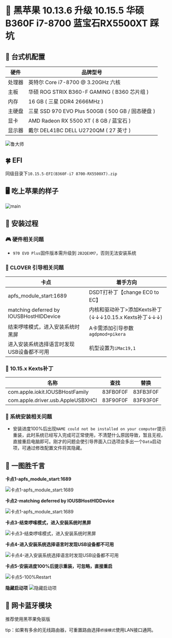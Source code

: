 # 🚀 黑苹果 10.13.6 升级 10.15.5 华硕B360F i7-8700 蓝宝石RX5500XT 踩坑

## 🌲 台式机配置

| 硬件   | 品牌型号                                          |
| ------ | ------------------------------------------------- |
| 处理器 | 英特尔 Core i7-8700 @ 3.20GHz 六核                |
| 主板   | 华硕 ROG STRIX B360-F GAMING ( B360 芯片组 )      |
| 内存   | 16 GB ( 三星 DDR4 2666MHz )                       |
| 主硬盘 | 三星 SSD 970 EVO Plus 500GB ( 500 GB / 固态硬盘 ) |
| 显卡   | AMD Radeon RX 5500 XT ( 8 GB / 蓝宝石 )           |
| 显示器 | 戴尔 DEL41BC DELL U2720QM ( 27 英寸  )            |

![鲁大师](./lds.jpg)

## 🍀 EFI

同级目录下`10.15.5-EFI(B360F-i7 8700-RX5500XT).zip`

## 🖥 吃上苹果的样子

![main](./main.jpg)

## 🎢 安装过程

### 🎮 硬件相关问题

- `970 EVO Plus`固件版本需升级到 `2B2QEXM7`，否则无法安装系统

### 🎼 CLOVER 引导相关问题

| 卡点                                      | 着手方向                                              |
| ----------------------------------------- | ----------------------------------------------------- |
| apfs_module_start:1689                    | DSDT打补丁【change EC0 to EC】                        |
| matching deferred by IOUSBHostHIDDevice   | 内核和驱动补丁>添加Kexts补丁(↓↓↓10.15.x Kexts补丁↓↓↓) |
| 结束啰嗦模式，进入安装系统时黑屏          | A卡需添加引导参数`agdpmod=pikera`                     |
| 进入安装系统选择语言时发现USB设备都不可用 | 机型设置为`iMac19,1`                                  |

### 🎃 10.15.x Kexts补丁

| 名称                              | 查找     | 替换     |
| --------------------------------- | -------- | -------- |
| com.apple.iokit.IOUSBHostFamily   | 83FB0F0F | 83FB3F0F |
| com.apple.driver.usb.AppleUSBXHCI | 83F90F0F | 83F93F0F |

### 🐛 系统安装相关问题

- 安装进度100%后出现`NAME could not be installed on your computer`提示重装，此时系统已经写入完成可正常使用，不清楚什么原因导致，暂且无视，直接重启电脑即可。刚才的问题会使引导界面入口选项会多出一个`Data`启动项，可通过修改配置文件将其隐藏。

## 🚁 一图胜千言

**卡点1-apfs_module_start:1689**

![卡点1-apfs_module_start:1689](./卡点1.jpg)

**卡点2-matching deferred by IOUSBHostHIDDevice**

![卡点1-apfs_module_start:1689](./卡点2.jpg)

**卡点3-结束啰嗦模式，进入安装系统时黑屏**

![卡点3-结束啰嗦模式，进入安装系统时黑屏](./卡点3.jpg)

**卡点4-进入安装系统选择语言时发现USB设备都不可用**

![卡点4-进入安装系统选择语言时发现USB设备都不可用](./卡点4.jpg)

**卡点5-安装进度100%后提示重装，可忽略，直接重启**

![卡点5-100%Restart](./100%Restart.jpg)

**隐藏启动项**
![隐藏启动项](./hideEntry.jpg)

## 🌝 网卡蓝牙模块

推荐使用黑苹果免驱版

tip：如果有多余的无线路由器，可重置路由选择`桥接模式`使用LAN接口通网。
